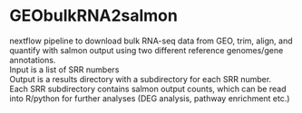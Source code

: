 # GEObulkRNA2salmon
nextflow pipeline to download bulk RNA-seq data from GEO, trim, align, and quantify with salmon output using two different reference genomes/gene annotations.   
Input is a list of SRR numbers  
Output is a results directory with a subdirectory for each SRR number.  
Each SRR subdirectory contains salmon output counts, which can be read into R/python for further analyses (DEG analysis, pathway enrichment etc.)
